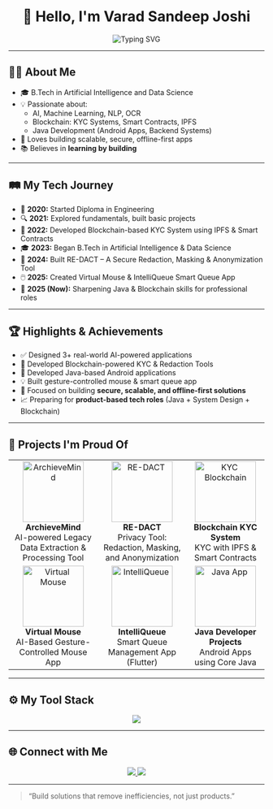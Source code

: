 
<h1 align="center">👋 Hello, I'm Varad Sandeep Joshi</h1>

<p align="center">
  <img src="https://readme-typing-svg.demolab.com?font=Fira+Code&size=22&pause=1000&center=true&vCenter=true&width=700&lines=AI+%7C+ML+%7C+NLP+%7C+Blockchain+Developer;Building+Real-World+AI+and+Security+Solutions;Java+Developer+%7C+Offline-First+Tech+Enthusiast;Always+Learning+%7C+Always+Creating" alt="Typing SVG" />
</p>

---

## 👨‍💻 About Me

- 🎓 B.Tech in Artificial Intelligence and Data Science  
- 💡 Passionate about:  
  - AI, Machine Learning, NLP, OCR  
  - Blockchain: KYC Systems, Smart Contracts, IPFS  
  - Java Development (Android Apps, Backend Systems)  
- 🧠 Loves building scalable, secure, offline-first apps  
- 📚 Believes in **learning by building**

---

## 🛤️ My Tech Journey

- 📌 **2020:** Started Diploma in Engineering  
- 🔍 **2021:** Explored fundamentals, built basic projects  
- 🔐 **2022:** Developed Blockchain-based KYC System using IPFS & Smart Contracts  
- 🎓 **2023:** Began B.Tech in Artificial Intelligence & Data Science  
- 🧱 **2024:** Built RE-DACT – A Secure Redaction, Masking & Anonymization Tool  
- 🖱️ **2025:** Created Virtual Mouse & IntelliQueue Smart Queue App  
- 🎯 **2025 (Now):** Sharpening Java & Blockchain skills for professional roles

---

## 🏆 Highlights & Achievements

- ✅ Designed 3+ real-world AI-powered applications  
- 🔐 Developed Blockchain-powered KYC & Redaction Tools  
- 📱 Developed Java-based Android applications  
- 💡 Built gesture-controlled mouse & smart queue app  
- 🔄 Focused on building **secure, scalable, and offline-first solutions**  
- 📈 Preparing for **product-based tech roles** (Java + System Design + Blockchain)

---

## 🚀 Projects I'm Proud Of

<table>
<tr>
<td align="center">
  <img src="https://img.icons8.com/color/100/folder-invoices.png" width="120" alt="ArchieveMind" />
  <br><b>ArchieveMind</b><br>
  AI-powered Legacy Data Extraction & Processing Tool
</td>
<td align="center">
  <img src="https://img.icons8.com/color/100/privacy-policy.png" width="120" alt="RE-DACT" />
  <br><b>RE-DACT</b><br>
  Privacy Tool: Redaction, Masking, and Anonymization
</td>
<td align="center">
  <img src="https://img.icons8.com/color/100/blockchain-new-logo.png" width="120" alt="KYC Blockchain" />
  <br><b>Blockchain KYC System</b><br>
  KYC with IPFS & Smart Contracts
</td>
</tr>
<tr>
<td align="center">
  <img src="https://img.icons8.com/clouds/100/hand-cursor.png" width="120" alt="Virtual Mouse" />
  <br><b>Virtual Mouse</b><br>
  AI-Based Gesture-Controlled Mouse App
</td>
<td align="center">
  <img src="https://img.icons8.com/color/100/timeline-week.png" width="120" alt="IntelliQueue" />
  <br><b>IntelliQueue</b><br>
  Smart Queue Management App (Flutter)
</td>
<td align="center">
  <img src="https://img.icons8.com/color/100/android-os.png" width="120" alt="Java App" />
  <br><b>Java Developer Projects</b><br>
  Android Apps using Core Java
</td>
</tr>
</table>

---

## ⚙️ My Tool Stack

<p align="center">
  <img src="https://skillicons.dev/icons?i=python,java,flutter,fastapi,mysql,solidity,mongodb,postgresql,tauri,php,html,css,javascript,git" />
</p>

---

## 🌐 Connect with Me

<p align="center">
  <a href="https://www.linkedin.com/in/varad-s-joshi/" target="_blank">
    <img src="https://img.shields.io/badge/-LinkedIn-blue?style=for-the-badge&logo=linkedin" />
  </a>
  <a href="mailto:varadjoshi2506@gmail.com">
    <img src="https://img.shields.io/badge/-Email-red?style=for-the-badge&logo=gmail&logoColor=white" />
  </a>
  <!-- Optional -->
  <!-- <a href="https://your-portfolio.com">
    <img src="https://img.shields.io/badge/-Portfolio-24292e?style=for-the-badge&logo=github" />
  </a> -->
</p>

[//]: # (<p align="center">)

[//]: # (  <img src="https://komarev.com/ghpvc/?username=varad-joshi&label=Profile%20Views&color=blue&style=flat" alt="Profile Views"/>)

[//]: # (</p>)

---

> “Build solutions that remove inefficiencies, not just products.”


